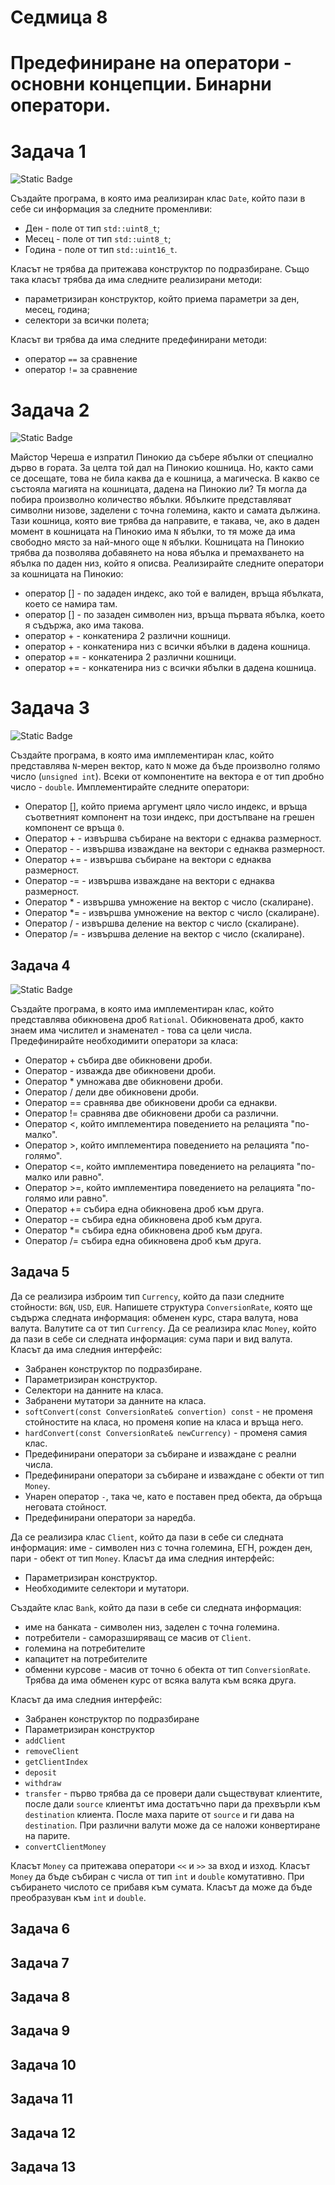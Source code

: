 # Седмица 8
# Предефиниране на оператори - основни концепции. Бинарни оператори.



# Задача 1

![Static Badge](https://img.shields.io/badge/easy-green)

Създайте програма, в която има реализиран клас `Date`, който пази в себе си информация за следните променливи:

* Ден - поле от тип `std::uint8_t`;
* Месец - поле от тип `std::uint8_t`;
* Година - поле от тип `std::uint16_t`.

Класът не трябва да притежава конструктор по подразбиране. Също така класът трябва да има следните реализирани методи:

* параметризиран конструктор, който приема параметри за ден, месец, година;
* селектори за всички полета;

Класът ви трябва да има следните предефинирани методи:

* оператор `==` за сравнение
* оператор `!=` за сравнение


# Задача 2

![Static Badge](https://img.shields.io/badge/easy-green)

Майстор Череша е изпратил Пинокио да събере ябълки от специално дърво в гората. За целта той дал на Пинокио кошница. Но, както сами се досещате, това не била каква да е кошница, а магическа. В какво се състояла магията на кошницата, дадена на Пинокио ли? Тя могла да побира произволно количество ябълки. Ябълките представляват символни низове, заделени с точна големина, както и самата дължина. Тази кошница, която вие трябва да направите, е такава, че, ако в даден момент в кошницата на Пинокио има `N` ябълки, то тя може да има свободно място за най-много още `N` ябълки. Кошницата на Пинокио трябва да позволява добавянето на нова ябълка и премахването на ябълка по даден низ, който я описва. Реализирайте следните оператори за кошницата на Пинокио:

* оператор [] - по зададен индекс, ако той е валиден, връща ябълката, което се намира там.
* оператор [] - по зазаден символен низ, връща първата ябълка, което я съдържа, ако има такова.
* оператор + - конкатенира 2 различни кошници.
* оператор + - конкатенира низ с всички ябълки в дадена кошница.
* оператор += - конкатенира 2 различни кошници.
* оператор += - конкатенира низ с всички ябълки в дадена кошница.


# Задача 3

![Static Badge](https://img.shields.io/badge/easy-green)

Създайте програма, в която има имплементиран клас, който представлява `N`-мерен вектор, като `N` може да бъде произволно голямо число (`unsigned int`). Всеки от компонентите на вектора е от тип дробно число - `double`. Имплементирайте следните оператори:

* Оператор [], който приема аргумент цяло число индекс, и връща съответният компонент на този индекс, при достъпване на грешен компонент се връща `0`.
* Оператор + - извършва събиране на вектори с еднаква размерност.
* Оператор - - извършва изваждане на вектори с еднаква размерност.
* Оператор += - извършва събиране на вектори с еднаква размерност.
* Оператор -= - извършва изваждане на вектори с еднаква размерност.
* Оператор * - извършва умножение на вектор с число (скалиране).
* Оператор *= - извършва умножение на вектор с число (скалиране).
* Оператор / - извършва деление на вектор с число (скалиране).
* Оператор /= - извършва деление на вектор с число (скалиране).


## Задача 4

![Static Badge](https://img.shields.io/badge/easy-green)

Създайте програма, в която има имплементиран клас, който представлява обикновена дроб `Rational`. Обикновената дроб, както знаем има числител и знаменател - това са цели числа. Предефинирайте необходимити оператори за класа:

* Оператор + събира две обикновени дроби.
* Оператор - изважда две обикновени дроби.
* Оператор * умножава две обикновени дроби.
* Оператор / дели две обикновени дроби.
* Оператор == сравнява две обикновени дроби са еднакви.
* Оператор != сравнява две обикновени дроби са различни.
* Оператор <, който имплементира поведението на релацията "по-малко".
* Оператор >, който имплементира поведението на релацията "по-голямо".
* Оператор <=, който имплементира поведението на релацията "по-малко или равно".
* Оператор >=, който имплементира поведението на релацията "по-голямо или равно".
* Оператор += събира една обикновена дроб към друга.
* Оператор -= събира една обикновена дроб към друга.
* Оператор *= събира една обикновена дроб към друга.
* Оператор /= събира една обикновена дроб към друга.


## Задача 5

Да се реализира изброим тип `Currency`, който да пази следните стойности: `BGN`, `USD`, `EUR`. Напишете структура `ConversionRate`, която ще съдържа следната информация: обменен курс, стара валута, нова валута. Валутите са от тип `Currency`. Да се реализира клас `Money`, който да пази в себе си следната информация: сума пари и вид валута. Класът да има следния интерфейс:

* Забранен конструктор по подразбиране.
* Параметризиран конструктор.
* Селектори на данните на класа.
* Забранени мутатори за данните на класа.
* `softConvert(const ConversionRate& convertion) const` - не променя стойностите на класа, но променя копие на класа и връща него.
* `hardConvert(const ConversionRate& newCurrency)` - променя самия клас.
* Предефинирани оператори за събиране и изваждане с реални числа.
* Предефинирани оператори за събиране и изваждане с обекти от тип `Money`.
* Унарен оператор `-`, така че, като е поставен пред обекта, да обръща неговата стойност.
* Предефинирани оператори за наредба.

Да се реализира клас `Client`, който да пази в себе си следната информация: име - символен низ с точна големина, ЕГН, рожден ден, пари - обект от тип `Money`. Класът да има следния интерфейс:

* Параметризиран конструктор.
* Необходимите селектори и мутатори.

Създайте клас `Bank`, който да пази в себе си следната информация:

* име на банката - символен низ, заделен с точна големина.
* потребители - саморазширяващ се масив от `Client`.
* големина на потребителите
* капацитет на потребителите
* обменни курсове - масив от точно `6` обекта от тип `ConversionRate`. Трябва да има обменен курс от всяка валута към всяка друга.


Класът да има следния интерфейс:

* Забранен конструктор по подразбиране
* Параметризиран конструктор
* `addClient`
* `removeClient`
* `getClientIndex`
* `deposit`
* `withdraw`
* `transfer` - първо трябва да се провери дали съществуват клиентите, после дали `source` клиентът има достатъчно пари да прехвърли към `destination` клиента. После маха парите от `source` и ги дава на `destination`. При различни валути може да се наложи конвертиране на парите.
* `convertClientMoney`

Класът `Money` са притежава оператори `<<` и `>>` за вход и изход. Класът `Money` да бъде събиран с числа от тип `int` и `double` комутативно. При събирането числото се прибавя към сумата. Класът да може да бъде преобразуван към `int` и `double`.


## Задача 6


## Задача 7


## Задача 8


## Задача 9


## Задача 10


## Задача 11


## Задача 12


## Задача 13
